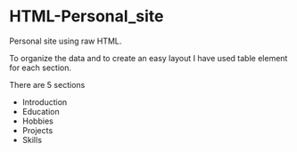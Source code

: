 # HTML-Personal_site

Personal site using raw HTML.

To organize the data and to create an easy layout I have used table element for each section.

There are 5 sections
- Introduction
- Education
- Hobbies
- Projects
- Skills

